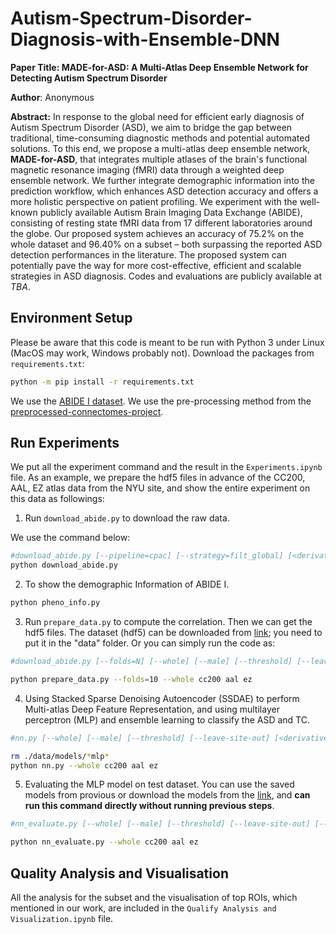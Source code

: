 # Autism-Spectrum-Disorder-Diagnosis-with-Ensemble-DNN

**Paper Title: MADE-for-ASD: A Multi-Atlas Deep Ensemble Network for Detecting Autism Spectrum Disorder**

**Author**: Anonymous

**Abstract:** In response to the global need for efficient early diagnosis of Autism Spectrum Disorder (ASD), we aim to bridge the gap between traditional, time-consuming diagnostic methods and potential automated solutions. To this end, we propose a multi-atlas deep ensemble network, **MADE-for-ASD**, that integrates multiple atlases of the brain's functional magnetic resonance imaging (fMRI) data through a weighted deep ensemble network. We further integrate demographic information into the prediction workflow, which enhances ASD detection accuracy and offers a more holistic perspective on patient profiling. We experiment with the well-known publicly available Autism Brain Imaging Data Exchange (ABIDE), consisting of resting state fMRI data from 17 different laboratories around the globe. Our proposed system achieves an accuracy of 75.2% on the whole dataset and 96.40% on a subset – both surpassing the reported ASD detection performances in the literature. The proposed system can potentially pave the way for more cost-effective, efficient and scalable strategies in ASD diagnosis. Codes and evaluations are publicly available at _TBA_.


## Environment Setup

Please be aware that this code is meant to be run with Python 3 under Linux (MacOS may work, Windows probably not). Download the packages from `requirements.txt`:

```bash
python -m pip install -r requirements.txt
```
We use the [ABIDE I dataset](http://fcon_1000.projects.nitrc.org/indi/abide/). We use the pre-processing method from the [preprocessed-connectomes-project](https://github.com/preprocessed-connectomes-project/abide).


## Run Experiments

We put all the experiment command and the result in the `Experiments.ipynb` file. As an example, we prepare the hdf5 files in advance of the CC200, AAL, EZ atlas data from the NYU site, and show the entire experiment on this data as followings:

1. Run `download_abide.py` to download the raw data.

We use the command below:

```bash
#download_abide.py [--pipeline=cpac] [--strategy=filt_global] [<derivative> ...]
python download_abide.py
```

2. To show the demographic Information of ABIDE I.

```bash
python pheno_info.py
```

3. Run `prepare_data.py` to compute the correlation. Then we can get the hdf5 files. The dataset (hdf5) can be downloaded from [link](https://drive.google.com/file/d/1-WyQ7IOqSxaGcoA6MR4ydJdazlqzKYMY/view?usp=drive_link); you need to put it in the "data" folder. Or you can simply run the code as:

```bash
#download_abide.py [--folds=N] [--whole] [--male] [--threshold] [--leave-site-out] [--NYU-site-out] [<derivative> ...]

python prepare_data.py --folds=10 --whole cc200 aal ez
```

4. Using Stacked Sparse Denoising Autoencoder (SSDAE) to perform Multi-atlas Deep Feature Representation, and using multilayer perceptron (MLP) and ensemble learning to classify the ASD and TC.

```bash
#nn.py [--whole] [--male] [--threshold] [--leave-site-out] [<derivative> ...]

rm ./data/models/*mlp*
python nn.py --whole cc200 aal ez
```  

5. Evaluating the MLP model on test dataset. You can use the saved models from provious or download the models from the [link](https://drive.google.com/drive/folders/1rIZpXdafzI-nb0YonkL0XQs6pOSSxRUf?usp=drive_link), and **can run this command directly without running previous steps**.

```bash
#nn_evaluate.py [--whole] [--male] [--threshold] [--leave-site-out] [--NYU-site-out] [<derivative> ...]

python nn_evaluate.py --whole cc200 aal ez
```
        
## Quality Analysis and Visualisation

All the analysis for the subset and the visualisation of top ROIs, which mentioned in our work, are included in the `Qualify Analysis and Visualization.ipynb` file.
